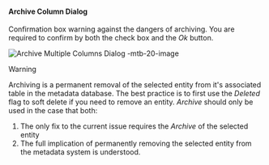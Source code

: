 #### Archive Column Dialog

Confirmation box warning against the dangers of archiving.  You are required to confirm by both the check box and the *Ok* button.

![Archive Multiple Columns Dialog -mtb-20-image](images/bimlflex-app-dialog-archive-column-list.png "Archive Multiple Columns Dialog")

>[!WARNING]
> Archiving is a permanent removal of the selected entity from it's associated table in the metadata database.  The best practice is to first use the *Deleted* flag to soft delete if you need to remove an entity.  *Archive* should only be used in the case that both:
>
> 1. The only fix to the current issue requires the *Archive* of the selected entity
> 2. The full implication of permanently removing the selected entity from the metadata system is understood.

